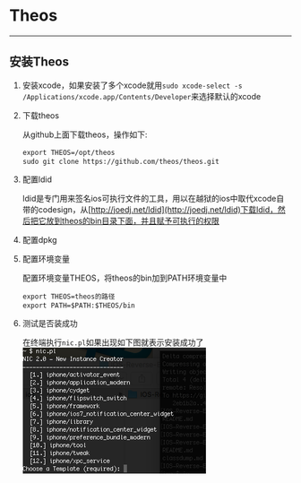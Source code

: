# Theos

---

## 安装Theos

1. 安装xcode，如果安装了多个xcode就用`sudo xcode-select -s /Applications/xcode.app/Contents/Developer`来选择默认的xcode

2. 下载theos

   从github上面下载theos，操作如下:

   ```shell
   export THEOS=/opt/theos
   sudo git clone https://github.com/theos/theos.git
   ```

3. 配置ldid

   ldid是专门用来签名ios可执行文件的工具，用以在越狱的ios中取代xcode自带的codesign，从[http://joedj.net/ldid](http://joedj.net/ldid)下载ldid，然后把它放到theos的bin目录下面，并且赋予可执行的权限

4. 配置dpkg

5. 配置环境变量

   配置环境变量THEOS，将theos的bin加到PATH环境变量中
   ```shell
   export THEOS=theos的路径
   export PATH=$PATH:$THEOS/bin
   ```

6. 测试是否装成功

   在终端执行`nic.pl`如果出现如下图就表示安装成功了
   ![nic.pl](./img/theos/nictest.png)